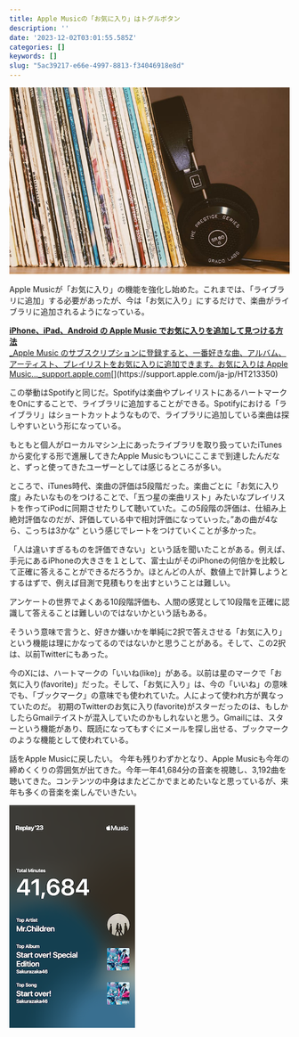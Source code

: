 ```yaml
---
title: Apple Musicの「お気に入り」はトグルボタン
description: ''
date: '2023-12-02T03:01:55.585Z'
categories: []
keywords: []
slug: "5ac39217-e66e-4997-8813-f34046918e8d"
---
```

![](0__IaiN1UbKqiNz2brw.jpg)

Apple Musicが「お気に入り」の機能を強化し始めた。これまでは、「ライブラリに追加」する必要があったが、今は「お気に入り」にするだけで、楽曲がライブラリに追加されるようになっている。

[**iPhone、iPad、Android の Apple Music でお気に入りを追加して見つける方法**  
_Apple Music のサブスクリプションに登録すると、一番好きな曲、アルバム、アーティスト、プレイリストをお気に入りに追加できます。お気に入りは Apple Music…_support.apple.com](https://support.apple.com/ja-jp/HT213350 "https://support.apple.com/ja-jp/HT213350")[](https://support.apple.com/ja-jp/HT213350)

この挙動はSpotifyと同じだ。Spotifyは楽曲やプレイリストにあるハートマークをOnにすることで、ライブラリに追加することができる。Spotifyにおける「ライブラリ」はショートカットようなもので、ライブラリに追加している楽曲は探しやすいという形になっている。

もともと個人がローカルマシン上にあったライブラリを取り扱っていたiTunesから変化する形で進展してきたApple Musicもついにここまで到達したんだなと、ずっと使ってきたユーザーとしては感じるところが多い。

ところで、iTunes時代、楽曲の評価は5段階だった。楽曲ごとに「お気に入り度」みたいなものをつけることで、「五つ星の楽曲リスト」みたいなプレイリストを作ってiPodに同期させたりして聴いていた。この5段階の評価は、仕組み上絶対評価なのだが、評価している中で相対評価になっていった。”あの曲が4なら、こっちは3かな” という感じでレートをつけていくことが多かった。

「人は違いすぎるものを評価できない」という話を聞いたことがある。例えば、手元にあるiPhoneの大きさを１として、富士山がそのiPhoneの何倍かを比較して正確に答えることができるだろうか。ほとんどの人が、数値上で計算しようとするはずで、例えば目測で見積もりを出すということは難しい。

アンケートの世界でよくある10段階評価も、人間の感覚として10段階を正確に認識して答えることは難しいのではないかという話もある。

そういう意味で言うと、好きか嫌いかを単純に2択で答えさせる「お気に入り」という機能は理にかなってるのではないかと思うことがある。そして、この2択は、以前Twitterにもあった。

今のXには、ハートマークの「いいね(like)」がある。以前は星のマークで「お気に入り(favorite)」だった。そして、「お気に入り」は、今の「いいね」の意味でも、「ブックマーク」の意味でも使われていた。人によって使われ方が異なっていたのだ。 初期のTwitterのお気に入り(favorite)がスターだったのは、もしかしたらGmailテイストが混入していたのかもしれないと思う。Gmailには、スターという機能があり、既読になってもすぐにメールを探し出せる、ブックマークのような機能として使われている。

話をApple Musicに戻したい。 今年も残りわずかとなり、Apple Musicも今年の締めくくりの雰囲気が出てきた。今年一年41,684分の音楽を視聴し、3,192曲を聴いてきた。コンテンツの中身はまたどこかでまとめたいなと思っているが、来年も多くの音楽を楽しんでいきたい。

![](1__He2__aVCZCx4Omy9scVQtsw.png)